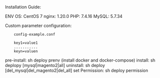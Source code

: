 Installation Guide:

ENV
OS: CentOS 7
nginx: 1.20.0
PHP: 7.4.16
MySQL: 5.7.34

Custom parameter configuration:

        config-example.conf

        key1=value1
        ...........
        keyn=valuen
pre-install:
sh deploy prenv  (install docker and docker-compose)
install:
sh deplopy [mysql|magento2|all]
uninstall:
sh deploy [del_mysql|del_magento2|del_all]
set Permission:
sh deploy permission
